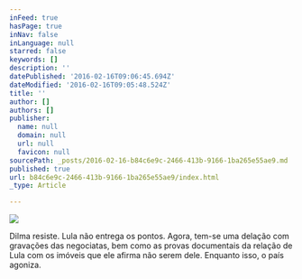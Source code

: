 ```yaml
---
inFeed: true
hasPage: true
inNav: false
inLanguage: null
starred: false
keywords: []
description: ''
datePublished: '2016-02-16T09:06:45.694Z'
dateModified: '2016-02-16T09:05:48.524Z'
title: ''
author: []
authors: []
publisher:
  name: null
  domain: null
  url: null
  favicon: null
sourcePath: _posts/2016-02-16-b84c6e9c-2466-413b-9166-1ba265e55ae9.md
published: true
url: b84c6e9c-2466-413b-9166-1ba265e55ae9/index.html
_type: Article

---
```

![](https://the-grid-user-content.s3-us-west-2.amazonaws.com/aacf1a27-0439-42a8-8176-444eb0f7b01c.gif)

Dilma resiste. Lula não entrega os pontos. Agora, tem-se uma delação com gravações das negociatas, bem como as provas documentais da relação de Lula com os imóveis que ele afirma não serem dele. Enquanto isso, o país agoniza.